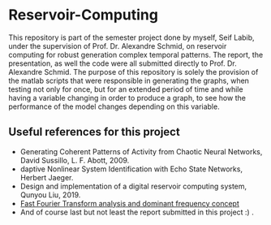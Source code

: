 # Reservoir-Computing

This repository is part of the semester project done by myself, Seif Labib, under the supervision of Prof. Dr. Alexandre Schmid, on reservoir computing for robust generation complex temporal patterns.
The report, the presentation, as well the code were all submitted directly to Prof. Dr. Alexandre Schmid.
The purpose of this repository is solely the provision of the matlab scripts that were responsible in generating the graphs, when testing not only for once, but for an extended period of time and while 
having a variable changing in order to produce a graph, to see how the performance of the model changes depending on this variable.

## Useful references for this project
- Generating Coherent Patterns of Activity from Chaotic Neural Networks, David Sussillo, L. F. Abott, 2009.
- daptive Nonlinear System Identification with Echo State Networks, Herbert Jaeger.
- Design and implementation of a digital reservoir computing system, Qunyou Liu, 2019.
- [Fast Fourier Transform analysis and dominant frequency concept](https://pawelkuklik.com/dominant-frequency/#:~:text=Dominant%20Frequency%20(DF)%20is%20a,various%20frequencies%20in%20input%20signal.)
- And of course last but not least the report submitted in this project :) .
